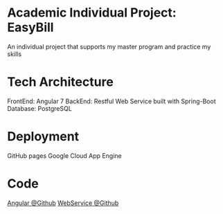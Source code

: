 # Academic Individual Project: EasyBill

An individual project that supports my master program and practice my skills

# Tech Architecture

FrontEnd: Angular 7
BackEnd: Restful Web Service built with Spring-Boot
Database: PostgreSQL

# Deployment
GitHub pages
Google Cloud App Engine

# Code
[Angular @Github](https://github.com/guxiaoxu/easybill_angular)
[WebService @Github](https://github.com/guxiaoxu/easybill_rest)
